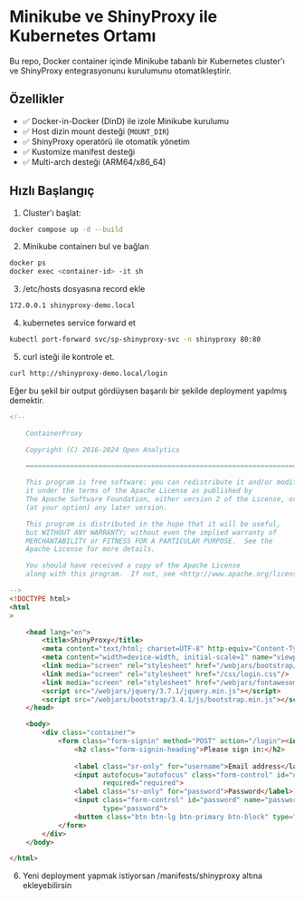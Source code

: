 # Minikube ve ShinyProxy ile Kubernetes Ortamı

Bu repo, Docker container içinde Minikube tabanlı bir Kubernetes cluster'ı ve ShinyProxy entegrasyonunu kurulumunu otomatikleştirir.

## Özellikler
- ✅ Docker-in-Docker (DinD) ile izole Minikube kurulumu
- ✅ Host dizin mount desteği (`MOUNT_DIR`)
- ✅ ShinyProxy operatörü ile otomatik yönetim
- ✅ Kustomize manifest desteği
- ✅ Multi-arch desteği (ARM64/x86_64)

## Hızlı Başlangıç

1. Cluster'ı başlat:
```bash
docker compose up -d --build
```

2. Minikube containerı bul ve  bağlan
```bash
docker ps
docker exec <container-id> -it sh
```
3. /etc/hosts dosyasına record ekle
```bash
172.0.0.1 shinyproxy-demo.local
```

4. kubernetes service forward et
```bash
kubectl port-forward svc/sp-shinyproxy-svc -n shinyproxy 80:80
```
5. curl isteği ile kontrole et.
```bash
curl http://shinyproxy-demo.local/login
```
Eğer bu şekil bir output gördüysen başarılı bir şekilde deployment yapılmış demektir.

```html
<!--

    ContainerProxy

    Copyright (C) 2016-2024 Open Analytics

    ===========================================================================

    This program is free software: you can redistribute it and/or modify
    it under the terms of the Apache License as published by
    The Apache Software Foundation, either version 2 of the License, or
    (at your option) any later version.

    This program is distributed in the hope that it will be useful,
    but WITHOUT ANY WARRANTY; without even the implied warranty of
    MERCHANTABILITY or FITNESS FOR A PARTICULAR PURPOSE.  See the
    Apache License for more details.

    You should have received a copy of the Apache License
    along with this program.  If not, see <http://www.apache.org/licenses/>

-->
<!DOCTYPE html>
<html
>

    <head lang="en">
        <title>ShinyProxy</title>
        <meta content="text/html; charset=UTF-8" http-equiv="Content-Type"/>
        <meta content="width=device-width, initial-scale=1" name="viewport"/>
        <link media="screen" rel="stylesheet" href="/webjars/bootstrap/3.4.1/css/bootstrap.min.css"/>
        <link media="screen" rel="stylesheet" href="/css/login.css"/>
        <link media="screen" rel="stylesheet" href="/webjars/fontawesome/4.7.0/css/font-awesome.min.css"/>
        <script src="/webjars/jquery/3.7.1/jquery.min.js"></script>
        <script src="/webjars/bootstrap/3.4.1/js/bootstrap.min.js"></script>
    </head>

    <body>
        <div class="container">
            <form class="form-signin" method="POST" action="/login"><input type="hidden" name="_csrf" value="HoWA3ewipWmGBqq-DiufnbI8wGBSEH57yuKGpMP9RZHCP9Rsfba55dkXklGrZJLfNgar-4dY7QIxKBtW_4CzxvufIKWmCOZd"/>
                <h2 class="form-signin-heading">Please sign in:</h2>
                
                <label class="sr-only" for="username">Email address</label>
                <input autofocus="autofocus" class="form-control" id="username" name="username" placeholder="User name"
                       required="required">
                <label class="sr-only" for="password">Password</label>
                <input class="form-control" id="password" name="password" placeholder="Password" required="required"
                       type="password">
                <button class="btn btn-lg btn-primary btn-block" type="submit">Sign in</button>
            </form>
        </div>
    </body>

</html>
```

6. Yeni deployment yapmak istiyorsan /manifests/shinyproxy altına ekleyebilirsin

